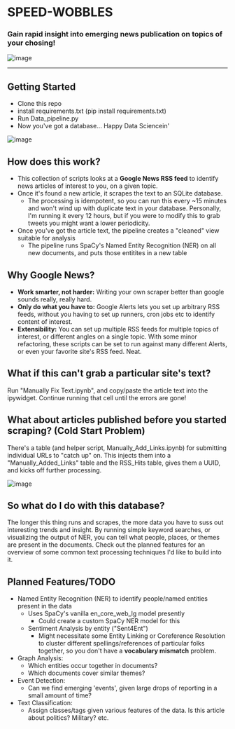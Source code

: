 # SPEED-WOBBLES
### Gain rapid insight into emerging news publication on topics of your chosing!
![image](https://user-images.githubusercontent.com/36832027/164999066-211c41d7-0b58-433c-bb05-6fa299e93818.png)

-----

## Getting Started
- Clone this repo
- install requirements.txt (pip install requirements.txt)
- Run Data_pipeline.py
- Now you've got a database... Happy Data Sciencein'

![image](https://user-images.githubusercontent.com/36832027/165001835-bf57aca4-a254-4c7f-93f1-07cf0506c195.png)

## How does this work?
- This collection of scripts looks at a **Google News RSS feed** to identify news articles of interest to you, on a given topic. 
- Once it's found a new article, it scrapes the text to an SQLite database. 
  - The processing is idempotent, so you can run this every ~15 minutes and won't wind up with duplicate text in your database. Personally, I'm running it every 12 hours, but if you were to modify this to grab tweets you might want a lower periodicity.
- Once you've got the article text, the pipeline creates a "cleaned" view suitable for analysis
  - The pipeline runs SpaCy's Named Entity Recognition (NER) on all new documents, and puts those entitites in a new table

## Why Google News?
- **Work smarter, not harder:** Writing your own scraper better than google sounds really, really hard.
- **Only do what you have to:** Google Alerts lets you set up arbitrary RSS feeds, without you having to set up runners, cron jobs etc to identify content of interest.
- **Extensibility:** You can set up multiple RSS feeds for multiple topics of interest, or different angles on a single topic. With some minor refactoring, these scripts can be set to run against many different Alerts, or even your favorite site's RSS feed. Neat.

## What if this can't grab a particular site's text?
Run "Manually Fix Text.ipynb", and copy/paste the article text into the ipywidget. Continue running that cell until the errors are gone!

## What about articles published before you started scraping? (**Cold Start Problem**)
There's a table (and helper script, Manually_Add_Links.ipynb) for submitting individual URLs to "catch up" on. This injects them into a "Manually_Added_Links" table and the RSS_Hits table, gives them a UUID, and kicks off further processing.

![image](https://user-images.githubusercontent.com/36832027/164998875-3173866a-aa83-4fd3-9cf4-df83506b0774.png)

## So what do I do with this database?
The longer this thing runs and scrapes, the more data you have to suss out interesting trends and insight. By running simple keyword searches, or visualizing the output of NER, you can tell what people, places, or themes are present in the documents. Check out the planned features for an overview of some common text processing techniques I'd like to build into it.

## Planned Features/TODO
- Named Entity Recognition (NER) to identify people/named entities present in the data
  - Uses SpaCy's vanilla en_core_web_lg model presently
    - Could create a custom SpaCy NER model for this
  - Sentiment Analysis by entity ("Sent4Ent")
    - Might necessitate some Entity Linking or Coreference Resolution to cluster different spellings/references of particular folks together, so you don't have a **vocabulary mismatch** problem.
- Graph Analysis:
  - Which entities occur together in documents?
  - Which documents cover similar themes?
- Event Detection:
  - Can we find emerging 'events', given large drops of reporting in a small amount of time?
- Text Classification:
  - Assign classes/tags given various features of the data. Is this article about politics? Military? etc.
